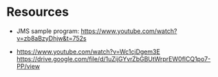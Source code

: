 
# Resources


- JMS sample program: https://www.youtube.com/watch?v=zb8aBzyDhjw&t=752s

- https://www.youtube.com/watch?v=Wc1cjDgem3E
   https://drive.google.com/file/d/1uZijGYvrZbGBUtWrprEW0flCQ1po7-PP/view
